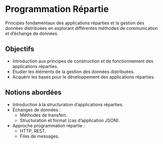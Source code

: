 # Programmation Répartie

Principes fondamentaux des applications réparties et la gestion des données distribuées en explorant différentes méthodes de communication et d’échange de données.

## Objectifs
- Introduction aux principes de construction et de fonctionnement des applications réparties.
- Étudier les éléments de la gestion des données distribuées.
- Acquérir les bases pour le développement des applications réparties.

## Notions abordées
- Introduction à la structuration d’applications réparties.
- Échanges de données :
  - Méthodes de transfert.
  - Structuration et format (cas d’application JSON).
- Approche programmation répartie :
  - HTTP, REST.
  - Files de messages.
